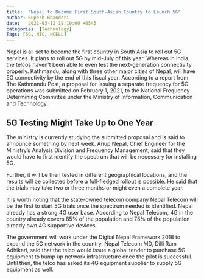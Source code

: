 ```yaml
---
title:  "Nepal to Become First South-Asian Country to Launch 5G"
author: Rupesh Bhandari
date:   2021-03-12 18:10:00 +0545
categories: [Technology] 
Tags: [5G, NTC, NCELL] 
---
```


Nepal is all set to become the first country in South Asia to roll out 5G services. It plans to roll out 5G by mid-July of this year. Whereas in India, the telcos haven’t been able to even test the next-generation connectivity properly. Kathmandu, along with three other major cities of Nepal, will have 5G connectivity by the end of this fiscal year. According to a report from The Kathmandu Post, a proposal for issuing a separate frequency for 5G operations was submitted on February 1, 2021, to the National Frequency Determining Committee under the Ministry of Information, Communication and Technology.

## 5G Testing Might Take Up to One Year
The ministry is currently studying the submitted proposal and is said to announce something by next week. Anup Nepal, Chief Engineer for the Ministry’s Analysis Division and Frequency Management, said that they would have to first identify the spectrum that will be necessary for installing 5G.

Further, it will be then tested in different geographical locations, and the results will be collected before a full-fledged rollout is possible. He said that the trials may take two or three months or might even a complete year.

It is worth noting that the state-owned telecom company Nepal Telecom will be the first to start 5G trials once the spectrum needed is identified. Nepal already has a strong 4G user base. According to Nepal Telecom, 4G in the country already covers 85% of the population and 75% of the population already own 4G supportive devices.

The government will work under the Digital Nepal Framework 2018 to expand the 5G network in the country. Nepal Telecom MD, Dilli Ram Adhikari, said that the telco would issue a global tender to purchase 5G equipment to bump up network infrastructure once the pilot is successful. Until then, the telco has asked its 4G equipment supplier to supply 5G equipment as well.